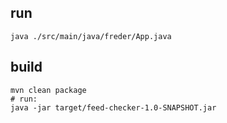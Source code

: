 ## run

```shell
java ./src/main/java/freder/App.java
```


## build

```shell
mvn clean package
# run:
java -jar target/feed-checker-1.0-SNAPSHOT.jar
```
